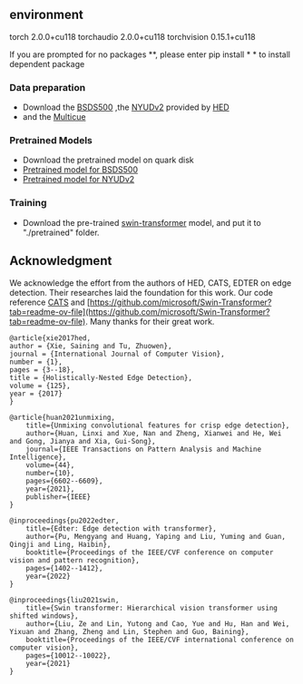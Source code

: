 ## environment
torch        2.0.0+cu118
torchaudio   2.0.0+cu118
torchvision  0.15.1+cu118

If you are prompted for no packages **, please enter pip install * * to install dependent package

### Data preparation
- Download the  [BSDS500](http://vcl.ucsd.edu/hed/HED-BSDS.tar) ,the [NYUDv2](http://vcl.ucsd.edu/hed/nyu/) provided by [HED](https://github.com/s9xie/hed) 
- and the [Multicue](https://serre-lab.clps.brown.edu/resource/multicue/)

### Pretrained Models
- Download the pretrained model on quark disk
- [Pretrained model for BSDS500](https://pan.quark.cn/s/2859b320f844)
- [Pretrained model for NYUDv2](https://pan.quark.cn/s/c60610c63b6b)

### Training
- Download the pre-trained [swin-transformer](https://github.com/SwinTransformer/storage/releases/download/v1.0.0/swin_large_patch4_window7_224_22k.pth) model, and put it to "./pretrained" folder.

## Acknowledgment
We acknowledge the effort from the authors of HED, CATS, EDTER on edge detection. Their researches laid the foundation for this work.
Our code reference [CATS](https://github.com/WHUHLX/CATS) and [https://github.com/microsoft/Swin-Transformer?tab=readme-ov-file](https://github.com/microsoft/Swin-Transformer?tab=readme-ov-file). Many thanks for their great work.  

```
@article{xie2017hed,
author = {Xie, Saining and Tu, Zhuowen},
journal = {International Journal of Computer Vision},
number = {1},
pages = {3--18},
title = {Holistically-Nested Edge Detection},
volume = {125},
year = {2017}
}

@article{huan2021unmixing,
	title={Unmixing convolutional features for crisp edge detection},
	author={Huan, Linxi and Xue, Nan and Zheng, Xianwei and He, Wei and Gong, Jianya and Xia, Gui-Song},
	journal={IEEE Transactions on Pattern Analysis and Machine Intelligence},
	volume={44},
	number={10},
	pages={6602--6609},
	year={2021},
	publisher={IEEE}
}

@inproceedings{pu2022edter,
	title={Edter: Edge detection with transformer},
	author={Pu, Mengyang and Huang, Yaping and Liu, Yuming and Guan, Qingji and Ling, Haibin},
	booktitle={Proceedings of the IEEE/CVF conference on computer vision and pattern recognition},
	pages={1402--1412},
	year={2022}
}

@inproceedings{liu2021swin,
	title={Swin transformer: Hierarchical vision transformer using shifted windows},
	author={Liu, Ze and Lin, Yutong and Cao, Yue and Hu, Han and Wei, Yixuan and Zhang, Zheng and Lin, Stephen and Guo, Baining},
	booktitle={Proceedings of the IEEE/CVF international conference on computer vision},
	pages={10012--10022},
	year={2021}
}
```

